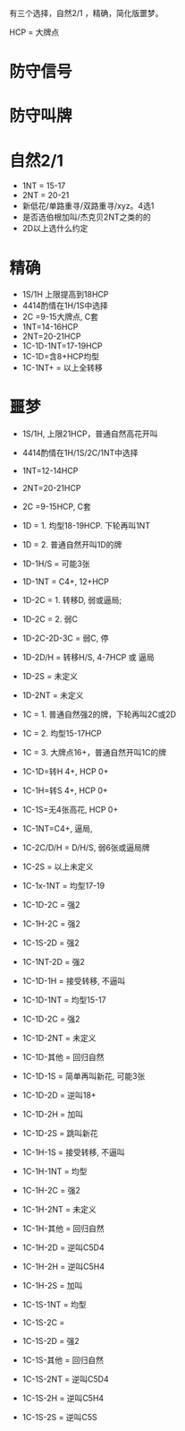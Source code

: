 有三个选择，自然2/1 ，精确，简化版噩梦。


HCP = 大牌点

# 防守信号

# 防守叫牌

# 自然2/1
* 1NT = 15-17
* 2NT = 20-21
* 新低花/单路重寻/双路重寻/xyz。4选1
* 是否选伯根加叫/杰克贝2NT之类的的
* 2D以上选什么约定

# 精确
* 1S/1H 上限提高到18HCP
* 4414酌情在1H/1S中选择
* 2C =9-15大牌点, C套
* 1NT=14-16HCP
* 2NT=20-21HCP
* 1C-1D-1NT=17-19HCP
* 1C-1D=含8+HCP均型
* 1C-1NT+ = 以上全转移


# 噩梦
* 1S/1H, 上限21HCP，普通自然高花开叫
* 4414酌情在1H/1S/2C/1NT中选择
* 1NT=12-14HCP
* 2NT=20-21HCP
* 2C =9-15HCP, C套

* 1D = 1. 均型18-19HCP. 下轮再叫1NT
* 1D = 2. 普通自然开叫1D的牌

* 1D-1H/S = 可能3张
* 1D-1NT = C4+, 12+HCP
* 1D-2C = 1. 转移D, 弱或逼局;
* 1D-2C = 2. 弱C
* 1D-2C-2D-3C = 弱C, 停

* 1D-2D/H = 转移H/S, 4-7HCP 或 逼局
* 1D-2S = 未定义
* 1D-2NT = 未定义


* 1C = 1. 普通自然强2的牌，下轮再叫2C或2D
* 1C = 2. 均型15-17HCP
* 1C = 3. 大牌点16+，普通自然开叫1C的牌

* 1C-1D=转H 4+, HCP 0+
* 1C-1H=转S 4+, HCP 0+
* 1C-1S=无4张高花, HCP 0+
* 1C-1NT=C4+, 逼局,
* 1C-2C/D/H = D/H/S, 弱6张或逼局牌
* 1C-2S = 以上未定义

* 1C-1x-1NT = 均型17-19

* 1C-1D-2C = 强2
* 1C-1H-2C = 强2
* 1C-1S-2D = 强2
* 1C-1NT-2D = 强2

* 1C-1D-1H = 接受转移, 不逼叫
* 1C-1D-1NT = 均型15-17
* 1C-1D-2C = 强2
* 1C-1D-2NT = 未定义
* 1C-1D-其他 = 回归自然
* 1C-1D-1S = 简单再叫新花, 可能3张
* 1C-1D-2D = 逆叫18+
* 1C-1D-2H = 加叫
* 1C-1D-2S = 跳叫新花

* 1C-1H-1S = 接受转移, 不逼叫
* 1C-1H-1NT = 均型
* 1C-1H-2C = 强2
* 1C-1H-2NT = 未定义
* 1C-1H-其他 = 回归自然
* 1C-1H-2D = 逆叫C5D4
* 1C-1H-2H = 逆叫C5H4
* 1C-1H-2S = 加叫

* 1C-1S-1NT = 均型
* 1C-1S-2C = 
* 1C-1S-2D = 强2
* 1C-1S-其他 = 回归自然
* 1C-1S-2NT = 逆叫C5D4
* 1C-1S-2H = 逆叫C5H4
* 1C-1S-2S = 逆叫C5S



